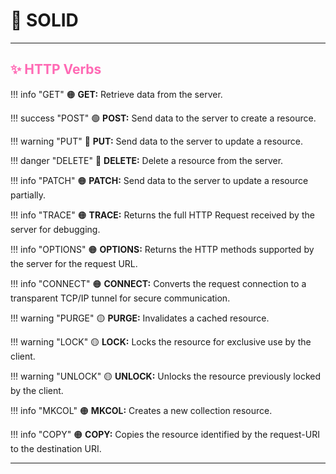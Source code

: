 # 🌿 SOLID

---

## <span style = "color:hotpink">✨ HTTP Verbs </span>

!!! info "GET"
    🟠 **GET:** Retrieve data from the server.

!!! success "POST"
    🟢 **POST:** Send data to the server to create a resource.

!!! warning "PUT"
    🔵 **PUT:** Send data to the server to update a resource.

!!! danger "DELETE"
    🔴 **DELETE:** Delete a resource from the server.

!!! info "PATCH"
    🟠 **PATCH:** Send data to the server to update a resource partially.

!!! info "TRACE"
    🟠 **TRACE:** Returns the full HTTP Request received by the server for debugging.

!!! info "OPTIONS"
    🟠 **OPTIONS:** Returns the HTTP methods supported by the server for the request URL.

!!! info "CONNECT"
    🟠 **CONNECT:** Converts the request connection to a transparent TCP/IP tunnel for secure communication.

!!! warning "PURGE"
    🟡 **PURGE:** Invalidates a cached resource.

!!! warning "LOCK"
    🟡 **LOCK:** Locks the resource for exclusive use by the client.

!!! warning "UNLOCK"
    🟡 **UNLOCK:** Unlocks the resource previously locked by the client.

!!! info "MKCOL"
    🟠 **MKCOL:** Creates a new collection resource.

!!! info "COPY"
    🟠 **COPY:** Copies the resource identified by the request-URI to the destination URI.

---
